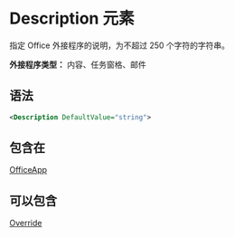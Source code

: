 # <a name="description-element"></a>Description 元素

指定 Office 外接程序的说明，为不超过 250 个字符的字符串。

**外接程序类型：** 内容、任务窗格、邮件

## <a name="syntax"></a>语法

```XML
<Description DefaultValue="string">
```

## <a name="contained-in"></a>包含在

[OfficeApp](officeapp.md)


## <a name="can-contain"></a>可以包含

[Override](override.md)

